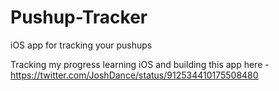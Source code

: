 # Pushup-Tracker
iOS app for tracking your pushups

Tracking my progress learning iOS and building this app here - https://twitter.com/JoshDance/status/912534410175508480
